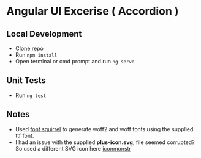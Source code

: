 # Angular UI Excerise ( Accordion )

## Local Development

- Clone repo
- Run ```npm install```
- Open terminal or cmd prompt and run ```ng serve```


## Unit Tests

- Run ```ng test```

## Notes

- Used [font squirrel](https://www.fontsquirrel.com/tools/webfont-generator) to generate woff2 and woff fonts using the supplied ttf font.
- I had an issue with the supplied **plus-icon.svg**, file seemed corrupted? So used a different SVG icon here [iconmonstr](https://iconmonstr.com/x-mark-1-svg/)
